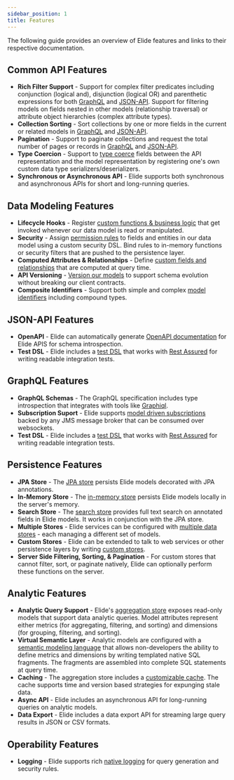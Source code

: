 ```yaml
---
sidebar_position: 1
title: Features
---
```


[//]: # (Copyright Paion Data)

[//]: # (Licensed under the Apache License, Version 2.0 &#40;the "License"&#41;;)
[//]: # (you may not use this file except in compliance with the License.)
[//]: # (You may obtain a copy of the License at)

[//]: # (    http://www.apache.org/licenses/LICENSE-2.0)

[//]: # (Unless required by applicable law or agreed to in writing, software)
[//]: # (distributed under the License is distributed on an "AS IS" BASIS,)
[//]: # (WITHOUT WARRANTIES OR CONDITIONS OF ANY KIND, either express or implied.)
[//]: # (See the License for the specific language governing permissions and)
[//]: # (limitations under the License.)

The following guide provides an overview of Elide features and links to their respective documentation.

<!--truncate-->

Common API Features
-------------------

<!-- markdown-link-check-disable -->

- **Rich Filter Support** - Support for complex filter predicates including conjunction (logical and), disjunction
  (logical OR) and parenthetic expressions for both [GraphQL](graphql#filtering) and [JSON-API](jsonapi#filtering).
  Support for filtering models on fields nested in other models (relationship traversal) or attribute object
  hierarchies (complex attribute types).
- **Collection Sorting** - Sort collections by one or more fields in the current or related models in
  [GraphQL](graphql#sorting) and [JSON-API](jsonapi#sorting).
- **Pagination** - Support to paginate collections and request the total number of pages or records in
  [GraphQL](graphql#pagination) and [JSON-API](jsonapi#pagination).
- **Type Coercion** - Support to [type coerce](clientapis#type-coercion) fields between the API representation and
  the model representation by registering one's own custom data type serializers/deserializers.
- **Synchronous or Asynchronous API** - Elide supports both synchronous and asynchronous APIs for short and long-running
  queries.

Data Modeling Features
----------------------

- **Lifecycle Hooks** - Register [custom functions & business logic](data-model#lifecycle-hooks) that get invoked
  whenever our data model is read or manipulated.
- **Security** - Assign [permission rules](security) to fields and entities in our data model using a custom security
  DSL.  Bind rules to in-memory functions or security filters that are pushed to the persistence layer.
- **Computed Attributes & Relationships** - Define [custom fields and relationships](data-model#computed-attributes)
  that are computed at query time.
- **API Versioning** - [Version our models](data-model#api-versions) to support schema evolution without breaking our
  client contracts.
- **Composite Identifiers** - Support both simple and complex [model identifiers](data-model#model-identifiers)
  including compound types.

JSON-API Features
-----------------

- **OpenAPI** - Elide can automatically generate [OpenAPI documentation](openapi) for Elide APIS for schema
  introspection.
- **Test DSL** - Elide includes a [test DSL](test) that works with [Rest Assured](https://rest-assured.io/) for writing
  readable integration tests.

GraphQL Features
----------------

- **GraphQL Schemas** - The GraphQL specification includes type introspection that integrates with tools like [Graphiql](https://github.com/graphql/graphiql).
- **Subscription Suport** - Elide supports [model driven subscriptions](subscriptions) backed by any JMS message broker
  that can be consumed over websockets.
- **Test DSL** - Elide includes a [test DSL](test) that works with [Rest Assured](https://rest-assured.io/) for
  writing readable integration tests.

Persistence Features
--------------------

- **JPA Store** - The [JPA store](datastores#jpa-store) persists Elide models decorated with JPA annotations.
- **In-Memory Store** - The [in-memory store](datastores#in-memory-store) persists Elide models locally in the server's
  memory.
- **Search Store** - The [search store](datastores#search-store) provides full text search on annotated fields in Elide
  models.  It works in conjunction with the JPA store.
- **Multiple Stores** - Elide services can be configured with [multiple data stores](datastores#multiple-stores) - each
  managing a different set of models.
- **Custom Stores** - Elide can be extended to talk to web services or other persistence layers by writing
  [custom stores](datastores#custom-stores).
- **Server Side Filtering, Sorting, & Pagination** - For custom stores that cannot filter, sort, or paginate natively,
  Elide can optionally perform these functions on the server.

Analytic Features
-----------------

- **Analytic Query Support** - Elide's [aggregation store](analytics) exposes read-only models that support data
  analytic queries.  Model attributes represent either metrics (for aggregating, filtering, and sorting) and
  dimensions (for grouping, filtering, and sorting).
- **Virtual Semantic Layer** - Analytic models are configured with a
  [semantic modeling language](analytics.html#model-configuration) that allows non-developers the ability to define
  metrics and dimensions by writing templated native SQL fragments. The fragments are assembled into complete SQL
  statements at query time.
- **Caching** - The aggregation store includes a [customizable cache](performance#aggregationdatastore-cache). The
  cache supports time and version based strategies for expunging stale data.
- **Async API** - Elide includes an asynchronous API for long-running queries on analytic models.
- **Data Export** - Elide includes a data export API for streaming large query results in JSON or CSV formats.

Operability Features
--------------------

- **Logging** - Elide supports rich [native logging](audit) for query generation and security rules.

<!-- markdown-link-check-enable -->
